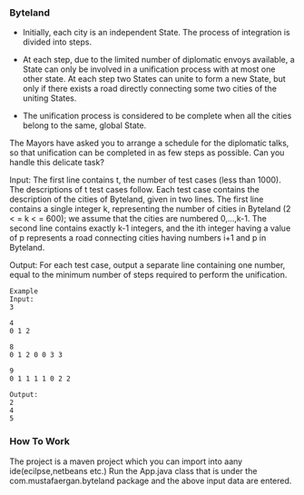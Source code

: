 ### Byteland

* Initially, each city is an independent State. The process of integration is divided into steps.

* At each step, due to the limited number of diplomatic envoys available, a State can only be involved in a unification process with at most one other state. At each step two States can unite to form a new State, but only if there exists a road directly connecting some two cities of the uniting States.

* The unification process is considered to be complete when all the cities belong to the same, global State.

The Mayors have asked you to arrange a schedule for the diplomatic talks, so that unification can be completed in as few steps as possible. Can you handle this delicate task?

Input:
The first line contains t, the number of test cases (less than 1000). The descriptions of t test cases follow.
Each test case contains the description of the cities of Byteland, given in two lines. The first line contains a single integer k, representing the number of cities in Byteland (2 < = k < = 600); we assume that the cities are numbered 0,...,k-1. The second line contains exactly k-1 integers, and the ith integer having a value of p represents a road connecting cities having numbers i+1 and p in Byteland.

Output:
For each test case, output a separate line containing one number, equal to the minimum number of steps required to perform the unification.

	Example
	Input:
	3
	
	4
	0 1 2
	
	8
	0 1 2 0 0 3 3
	
	9
	0 1 1 1 1 0 2 2
	
	Output:
	2
	4
	5
	
### How To Work
The project is a maven project which you can import into aany ide(ecilpse,netbeans etc.) 
Run the App.java class that is under the com.mustafaergan.byteland package and the above input data are entered.
